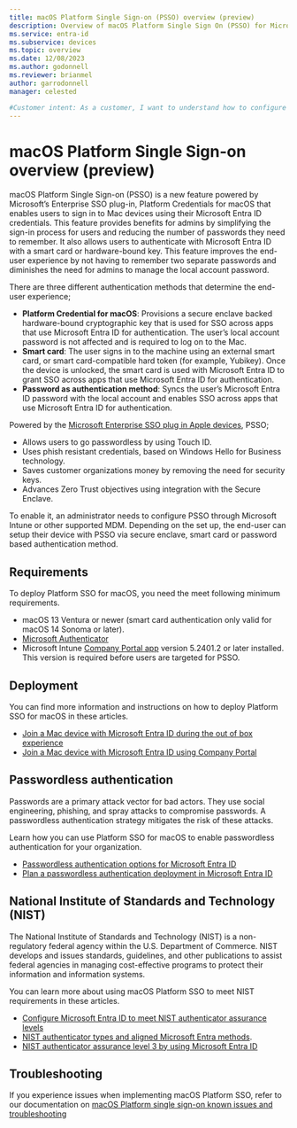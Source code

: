 ```yaml
---
title: macOS Platform Single Sign-on (PSSO) overview (preview)
description: Overview of macOS Platform Single Sign On (PSSO) for Microsoft Entra ID registered devices.
ms.service: entra-id
ms.subservice: devices
ms.topic: overview
ms.date: 12/08/2023
ms.author: godonnell
ms.reviewer: brianmel
author: garrodonnell
manager: celested

#Customer intent: As a customer, I want to understand how to configure macOS Platform Single Sign-on (PSSO) for Microsoft Entra ID registered devices.
---
```


# macOS Platform Single Sign-on overview (preview)

macOS Platform Single Sign-on (PSSO) is a new feature powered by Microsoft’s Enterprise SSO plug-in, Platform Credentials for macOS that enables users to sign in to Mac devices using their Microsoft Entra ID credentials. This feature provides benefits for admins by simplifying the sign-in process for users and reducing the number of passwords they need to remember. It also allows users to authenticate with Microsoft Entra ID with a smart card or hardware-bound key. This feature improves the end-user experience by not having to remember two separate passwords and diminishes the need for admins to manage the local account password. 

There are three different authentication methods that determine the end-user experience;

* **Platform Credential for macOS**: Provisions a secure enclave backed hardware-bound cryptographic key that is used for SSO across apps that use Microsoft Entra ID for authentication. The user’s local account password is not affected and is required to log on to the Mac.
* **Smart card**: The user signs in to the machine using an external smart card, or smart card-compatible hard token (for example, Yubikey). Once the device is unlocked, the smart card is used with Microsoft Entra ID to grant SSO across apps that use Microsoft Entra ID for authentication.
* **Password as authentication method**: Syncs the user’s Microsoft Entra ID password with the local account and enables SSO across apps that use Microsoft Entra ID for authentication.

Powered by the [Microsoft Enterprise SSO plug in Apple devices](../../identity-platform/apple-sso-plugin.md), PSSO;

* Allows users to go passwordless by using Touch ID.
* Uses phish resistant credentials, based on Windows Hello for Business technology.
* Saves customer organizations money by removing the need for security keys.
* Advances Zero Trust objectives using integration with the Secure Enclave.

To enable it, an administrator needs to configure PSSO through Microsoft Intune or other supported MDM. Depending on the set up, the end-user can setup their device with PSSO via secure enclave, smart card or password based authentication method.

## Requirements

To deploy Platform SSO for macOS, you need the meet following minimum requirements.

* macOS 13 Ventura or newer (smart card authentication only valid for macOS 14 Sonoma or later).
* [Microsoft Authenticator](https://support.microsoft.com/en-us/account-billing/how-to-use-the-microsoft-authenticator-app-9783c865-0308-42fb-a519-8cf666fe0acc)
* Microsoft Intune [Company Portal app](/mem/intune/apps/apps-company-portal-macos) version 5.2401.2 or later installed. This version is required before users are targeted for PSSO.

## Deployment

You can find more information and instructions on how to deploy Platform SSO for macOS in these articles.

* [Join a Mac device with Microsoft Entra ID during the out of box experience](./device-join-macos-platform-single-sign-on.md)
* [Join a Mac device with Microsoft Entra ID using Company Portal](./device-join-microsoft-entra-company-portal.md)

## Passwordless authentication

Passwords are a primary attack vector for bad actors. They use social engineering, phishing, and spray attacks to compromise passwords. A passwordless authentication strategy mitigates the risk of these attacks.

Learn how you can use Platform SSO for macOS to enable passwordless authentication for your organization.

* [Passwordless authentication options for Microsoft Entra ID](../../identity/authentication/concept-authentication-passwordless.md)
* [Plan a passwordless authentication deployment in Microsoft Entra ID](../../identity/authentication/howto-authentication-passwordless-deployment.md)

## National Institute of Standards and Technology (NIST)

The National Institute of Standards and Technology (NIST) is a non-regulatory federal agency within the U.S. Department of Commerce. NIST develops and issues standards, guidelines, and other publications to assist federal agencies in managing cost-effective programs to protect their information and information systems.

You can learn more about using macOS Platform SSO to meet NIST requirements in these articles.

* [Configure Microsoft Entra ID to meet NIST authenticator assurance levels](../../standards/nist-overview.md)
* [NIST authenticator types and aligned Microsoft Entra methods](../../standards/nist-authenticator-types.md).
* [NIST authenticator assurance level 3 by using Microsoft Entra ID](../../standards/nist-authenticator-assurance-level-3.md)

## Troubleshooting 

If you experience issues when implementing macOS Platform SSO, refer to our documentation on [macOS Platform single sign-on known issues and troubleshooting](troubleshoot-macos-platform-single-sign-on-extension.md)

